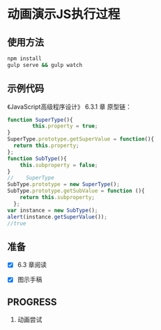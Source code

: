 # 动画演示JS执行过程  

## 使用方法  

```bash
npm install 
gulp serve && gulp watch
```

## 示例代码

《JavaScript高级程序设计》 6.3.1 章 原型链：

```javascript
function SuperType(){
        this.property = true;
}
SuperType.prototype.getSuperValue = function(){
  return this.property;
};
function SubType(){
    this.subproperty = false;
}
//    SuperType
SubType.prototype = new SuperType();
SubType.prototype.getSubValue = function (){
    return this.subproperty;
  };
var instance = new SubType();
alert(instance.getSuperValue());
//true
```

## 准备  

- [x] 6.3 章阅读
- [x] 图示手稿


## PROGRESS

1. 动画尝试

